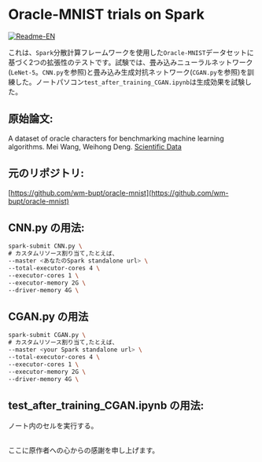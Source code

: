 # Oracle-MNIST trials on Spark

[![Readme-EN](https://img.shields.io/badge/README-English-purple.svg)](README.md)

これは、`Spark`分散計算フレームワークを使用した`Oracle-MNIST`データセットに基づく2つの拡張性のテストです。試験では、畳み込みニューラルネットワーク(`LeNet-5`。`CNN.py`を参照)と畳み込み生成対抗ネットワーク(`CGAN.py`を参照)を訓練した。ノートパソコン`test_after_training_CGAN.ipynb`は生成効果を試験した。

## 原始論文:
A dataset of oracle characters for benchmarking machine learning algorithms. Mei Wang, Weihong Deng. 
[Scientific Data](https://www.nature.com/articles/s41597-024-02933-w)

## 元のリポジトリ:
[https://github.com/wm-bupt/oracle-mnist](https://github.com/wm-bupt/oracle-mnist)

## CNN.py の用法:
```bash
spark-submit CNN.py \
# カスタムリソース割り当て,たとえば、
--master <あなたのSpark standalone url> \
--total-executor-cores 4 \
--executor-cores 1 \
--executor-memory 2G \
--driver-memory 4G \
```

## CGAN.py の用法
```bash
spark-submit CGAN.py \
# カスタムリソース割り当て,たとえば、
--master <your Spark standalone url> \
--total-executor-cores 4 \
--executor-cores 1 \
--executor-memory 2G \
--driver-memory 4G \
```

## test_after_training_CGAN.ipynb の用法:
ノート内のセルを実行する。

##
ここに原作者への心からの感謝を申し上げます。